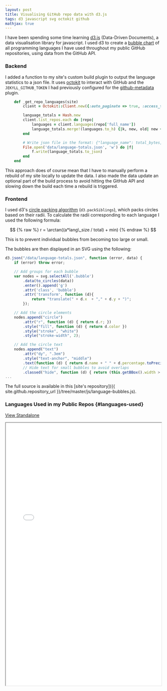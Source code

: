 ```yaml
---
layout: post
title: Visualising GitHub repo data with d3.js
tags: d3 javascript svg octokit github
mathjax: true
---
```

I have been spending some time learning [d3.js](https://d3js.org) (Data-Driven Documents), a data visualisation library for javascript. I used d3 to create a [bubble chart](#languages-used) of all programming languages I have used throughout my public GitHub repositories, using data from the GitHub API.

### Backend

I added a function to my site's custom build plugin to output the language statistics to a json file. It uses [octokit](https://octokit.github.io/) to interact with GitHub and the `JEKYLL_GITHUB_TOKEN` I had previously configured for the [github-metadata](https://github.com/jekyll/github-metadata) plugin.

```ruby
    def _get_repo_languages(site)
        client = Octokit::Client.new({:auto_paginate => true, :access_token => ENV['JEKYLL_GITHUB_TOKEN']})

        language_totals = Hash.new
        client.list_repos.each do |repo|
            languages = client.languages(repo['full_name'])
            language_totals.merge!(languages.to_h) {|k, new, old| new + old}
        end

        # Write json file in the format: {"language_name": total_bytes, "C": 4567, ...}
        File.open('data/language-totals.json', 'w') do |f|
            f.write(language_totals.to_json)
        end
    end
```

This approach does of course mean that I have to manually perform a rebuild of my site locally to update the data. I also made the data update an optional part of the build process to avoid hitting the GitHub API and slowing down the build each time a rebuild is triggered.

### Frontend

I used d3's [circle packing algorithm](https://github.com/d3/d3-hierarchy#packSiblings) (`d3.packSiblings`), which packs circles based on their radii. To calculate the radii corresponding to each language I used the following formula:

$$
{% raw %}
r = \arctan((a*lang\_size / total) + min)
{% endraw %}
$$

This is to prevent individual bubbles from becoming too large or small.

The bubbles are then displayed in an SVG using the following:

```javascript
d3.json("/data/language-totals.json", function (error, data) {
    if (error) throw error;

    // Add groups for each bubble
    var nodes = svg.selectAll('.bubble')
        .data(to_circles(data))
        .enter().append('g')
        .attr('class', 'bubble')
        .attr('transform', function (d){
            return "translate(" + d.x  + "," + d.y + ")"; 
        });

    // Add the circle elements
    nodes.append("circle")
        .attr("r", function (d) { return d.r; })
        .style("fill", function (d) { return d.color })
        .style("stroke", "white")
        .style("stroke-width", 2);

    // Add the circle text
    nodes.append("text")
        .attr("dy", ".3em")
        .style("text-anchor", "middle")
        .text(function (d) { return d.name + " " + d.percentage.toPrecision(3) + "%"; })
        // Hide text for small bubbles to avoid overlaps
        .classed("hide", function (d) { return (this.getBBox().width > (2.5 * d.r)); });
...
```

The full source is available in this [site's repository]({{ site.github.repository_url }}/tree/master/js/language-bubbles.js).

### Languages Used in my Public Repos {#languages-used}

[View Standalone](/static/language-bubbles.html)

<iframe src='/static/language-bubbles.html' style='width: 100%; height: 850px; overflow: hidden' scrolling='no' onload="this.contentDocument.body.scrollHeight + 'px';">
</iframe>
